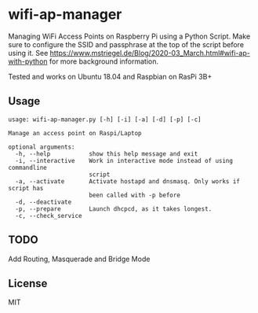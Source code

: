 # wifi-ap-manager
Managing WiFi Access Points on Raspberry Pi using a Python Script. Make sure to configure the SSID and passphrase at the top of the script before using it.
See https://www.mstriegel.de/Blog/2020-03_March.html#wifi-ap-with-python for more background information.

Tested and works on Ubuntu 18.04 and Raspbian on RasPi 3B+
## Usage
```Text
usage: wifi-ap-manager.py [-h] [-i] [-a] [-d] [-p] [-c]

Manage an access point on Raspi/Laptop

optional arguments:
  -h, --help           show this help message and exit
  -i, --interactive    Work in interactive mode instead of using commandline
                       script
  -a, --activate       Activate hostapd and dnsmasq. Only works if script has
                       been called with -p before
  -d, --deactivate
  -p, --prepare        Launch dhcpcd, as it takes longest.
  -c, --check_service

```

## TODO
Add Routing, Masquerade and Bridge Mode


## License
MIT